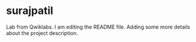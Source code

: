 # surajpatil
Lab from Qwiklabs.
I am editing the README file. Adding some more details about the project description.
